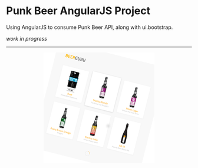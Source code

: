 # Punk Beer AngularJS Project

Using AngularJS to consume Punk Beer API, along with ui.bootstrap.

*work in progress*

<hr>

<p align="center">
  <img src="https://github.com/Ricardo-Developer/punk_beer_angularjs/blob/master/images/list.png">
</p>
